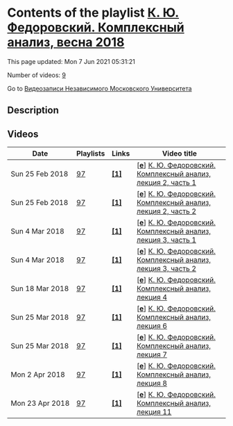 # Contents of the playlist [К. Ю. Федоровский. Комплексный анализ, весна 2018](https://www.youtube.com/playlist?list=PLp9ABVh6_x4H2TM7q2f-Lv4QDUuflxwR-)

This page updated: Mon 7 Jun 2021 05:31:21

Number of videos: [9](#videos)

Go to [Видеозаписи Независимого Московского Университета](../README.md)

## Description



## Videos

|Date|Playlists|Links|Video title|
|---|---|---|---|
| Sun&nbsp;25&nbsp;Feb&nbsp;2018 | [97](../playlists/97 "К. Ю. Федоровский. Комплексный анализ, весна 2018") | [**[1]**](http://ium.mccme.ru/s18/Complex_Analysis_2018.pdf) | [[**e**](https://studio.youtube.com/video/fauIoWo-9ko/edit "Edit")] [К. Ю. Федоровский. Комплексный анализ, лекция 2, часть 1](https://www.youtube.com/watch?v=fauIoWo-9ko&list=PLp9ABVh6_x4H2TM7q2f-Lv4QDUuflxwR- "Спецкурс НМУ.&#013;16 февраля 2018 г. 17:30, НМУ 310 (Москва, Большой Власьевский пер., 11)&#013;http://ium.mccme.ru/s18/Complex&#95;Analysis&#95;2018.pdf") |
| Sun&nbsp;25&nbsp;Feb&nbsp;2018 | [97](../playlists/97 "К. Ю. Федоровский. Комплексный анализ, весна 2018") | [**[1]**](http://ium.mccme.ru/s18/Complex_Analysis_2018.pdf) | [[**e**](https://studio.youtube.com/video/xZLV951B0o4/edit "Edit")] [К. Ю. Федоровский. Комплексный анализ, лекция 2, часть 2](https://www.youtube.com/watch?v=xZLV951B0o4&list=PLp9ABVh6_x4H2TM7q2f-Lv4QDUuflxwR- "Спецкурс НМУ.&#013;16 февраля 2018 г. 17:30, НМУ 310 (Москва, Большой Власьевский пер., 11)&#013;http://ium.mccme.ru/s18/Complex&#95;Analysis&#95;2018.pdf") |
| Sun&nbsp;4&nbsp;Mar&nbsp;2018 | [97](../playlists/97 "К. Ю. Федоровский. Комплексный анализ, весна 2018") | [**[1]**](http://ium.mccme.ru/s18/Complex_Analysis_2018.pdf) | [[**e**](https://studio.youtube.com/video/PEKV9Z3yndQ/edit "Edit")] [К. Ю. Федоровский. Комплексный анализ, лекция 3, часть 1](https://www.youtube.com/watch?v=PEKV9Z3yndQ&list=PLp9ABVh6_x4H2TM7q2f-Lv4QDUuflxwR- "Спецкурс НМУ.&#013;23 февраля 2018 г. 17:30, НМУ 310 (Москва, Большой Власьевский пер., 11)&#013;http://ium.mccme.ru/s18/Complex&#95;Analysis&#95;2018.pdf") |
| Sun&nbsp;4&nbsp;Mar&nbsp;2018 | [97](../playlists/97 "К. Ю. Федоровский. Комплексный анализ, весна 2018") | [**[1]**](http://ium.mccme.ru/s18/Complex_Analysis_2018.pdf) | [[**e**](https://studio.youtube.com/video/tBYzgBWYF-0/edit "Edit")] [К. Ю. Федоровский. Комплексный анализ, лекция 3, часть 2](https://www.youtube.com/watch?v=tBYzgBWYF-0&list=PLp9ABVh6_x4H2TM7q2f-Lv4QDUuflxwR- "Спецкурс НМУ.&#013;23 февраля 2018 г. 17:30, НМУ 310 (Москва, Большой Власьевский пер., 11)&#013;http://ium.mccme.ru/s18/Complex&#95;Analysis&#95;2018.pdf") |
| Sun&nbsp;18&nbsp;Mar&nbsp;2018 | [97](../playlists/97 "К. Ю. Федоровский. Комплексный анализ, весна 2018") | [**[1]**](http://ium.mccme.ru/s18/Complex_Analysis_2018.pdf) | [[**e**](https://studio.youtube.com/video/vmuNqdRS7Qk/edit "Edit")] [К. Ю. Федоровский. Комплексный анализ, лекция 4](https://www.youtube.com/watch?v=vmuNqdRS7Qk&list=PLp9ABVh6_x4H2TM7q2f-Lv4QDUuflxwR- "Спецкурс НМУ.&#013;2 марта 2018 г. 17:30, НМУ 310 (Москва, Большой Власьевский пер., 11)&#013;http://ium.mccme.ru/s18/Complex&#95;Analysis&#95;2018.pdf") |
| Sun&nbsp;25&nbsp;Mar&nbsp;2018 | [97](../playlists/97 "К. Ю. Федоровский. Комплексный анализ, весна 2018") | [**[1]**](http://ium.mccme.ru/s18/Complex_Analysis_2018.pdf) | [[**e**](https://studio.youtube.com/video/69ZoxKePYSc/edit "Edit")] [К. Ю. Федоровский. Комплексный анализ, лекция 6](https://www.youtube.com/watch?v=69ZoxKePYSc&list=PLp9ABVh6_x4H2TM7q2f-Lv4QDUuflxwR- "Спецкурс НМУ.&#013;16 марта 2018 г. 17:30, НМУ 310 (Москва, Большой Власьевский пер., 11)&#013;http://ium.mccme.ru/s18/Complex&#95;Analysis&#95;2018.pdf") |
| Sun&nbsp;25&nbsp;Mar&nbsp;2018 | [97](../playlists/97 "К. Ю. Федоровский. Комплексный анализ, весна 2018") | [**[1]**](http://ium.mccme.ru/s18/Complex_Analysis_2018.pdf) | [[**e**](https://studio.youtube.com/video/mJ4p84nwSak/edit "Edit")] [К. Ю. Федоровский. Комплексный анализ, лекция 7](https://www.youtube.com/watch?v=mJ4p84nwSak&list=PLp9ABVh6_x4H2TM7q2f-Lv4QDUuflxwR- "Спецкурс НМУ.&#013;23 марта 2018 г. 17:30, НМУ 310 (Москва, Большой Власьевский пер., 11)&#013;http://ium.mccme.ru/s18/Complex&#95;Analysis&#95;2018.pdf") |
| Mon&nbsp;2&nbsp;Apr&nbsp;2018 | [97](../playlists/97 "К. Ю. Федоровский. Комплексный анализ, весна 2018") | [**[1]**](http://ium.mccme.ru/s18/Complex_Analysis_2018.pdf) | [[**e**](https://studio.youtube.com/video/iyst82k2L-Q/edit "Edit")] [К. Ю. Федоровский. Комплексный анализ, лекция 8](https://www.youtube.com/watch?v=iyst82k2L-Q&list=PLp9ABVh6_x4H2TM7q2f-Lv4QDUuflxwR- "Спецкурс НМУ.&#013;30 марта 2018 г. 17:30, НМУ 310 (Москва, Большой Власьевский пер., 11)&#013;http://ium.mccme.ru/s18/Complex&#95;Analysis&#95;2018.pdf") |
| Mon&nbsp;23&nbsp;Apr&nbsp;2018 | [97](../playlists/97 "К. Ю. Федоровский. Комплексный анализ, весна 2018") | [**[1]**](http://ium.mccme.ru/s18/Complex_Analysis_2018.pdf) | [[**e**](https://studio.youtube.com/video/Lh2UyIybkq0/edit "Edit")] [К. Ю. Федоровский. Комплексный анализ, лекция 11](https://www.youtube.com/watch?v=Lh2UyIybkq0&list=PLp9ABVh6_x4H2TM7q2f-Lv4QDUuflxwR- "Спецкурс НМУ.&#013;20 апреля 2018 г. 17:30, НМУ 310 (Москва, Большой Власьевский пер., 11)&#013;http://ium.mccme.ru/s18/Complex&#95;Analysis&#95;2018.pdf") |
